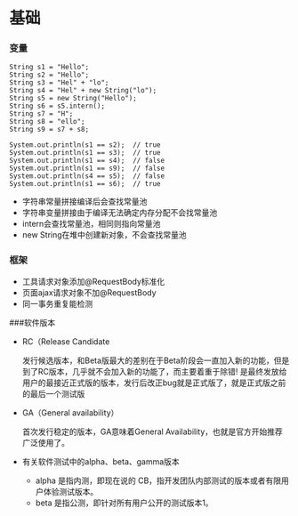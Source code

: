 # 基础

### 变量

    String s1 = "Hello";
    String s2 = "Hello";
    String s3 = "Hel" + "lo";
    String s4 = "Hel" + new String("lo");
    String s5 = new String("Hello");
    String s6 = s5.intern();
    String s7 = "H";
    String s8 = "ello";
    String s9 = s7 + s8;
    
    System.out.println(s1 == s2);  // true
    System.out.println(s1 == s3);  // true
    System.out.println(s1 == s4);  // false
    System.out.println(s1 == s9);  // false
    System.out.println(s4 == s5);  // false
    System.out.println(s1 == s6);  // true

* 字符串常量拼接编译后会查找常量池
* 字符串变量拼接由于编译无法确定内存分配不会找常量池
* intern会查找常量池，相同则指向常量池
* new String在堆中创建新对象，不会查找常量池

### 框架
* 工具请求对象添加@RequestBody标准化
* 页面ajax请求对象不加@RequestBody
* 同一事务重复能检测

###软件版本
* RC（Release Candidate
    
    发行候选版本，和Beta版最大的差别在于Beta阶段会一直加入新的功能，但是到了RC版本，几乎就不会加入新的功能了，而主要着重于除错!
    是最终发放给用户的最接近正式版的版本，发行后改正bug就是正式版了，就是正式版之前的最后一个测试版

* GA（General availability）
    
    首次发行稳定的版本，GA意味着General Availability，也就是官方开始推荐广泛使用了。

* 有关软件测试中的alpha、beta、gamma版本
    * alpha 
        是指内测，即现在说的 CB，指开发团队内部测试的版本或者有限用户体验测试版本。
    * beta 
        是指公测，即针对所有用户公开的测试版本1。